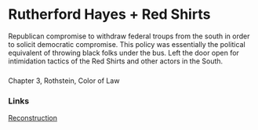 # Rutherford Hayes + Red Shirts

Republican compromise to withdraw federal troups from the south in order to solicit democratic compromise. This policy was essentially the political equivalent of throwing black folks under the bus. Left the door open for intimidation tactics of the Red Shirts and other actors in the South.

### 
Chapter 3, Rothstein, Color of Law

### Links
[Reconstruction](0_Reconstruction.md)

